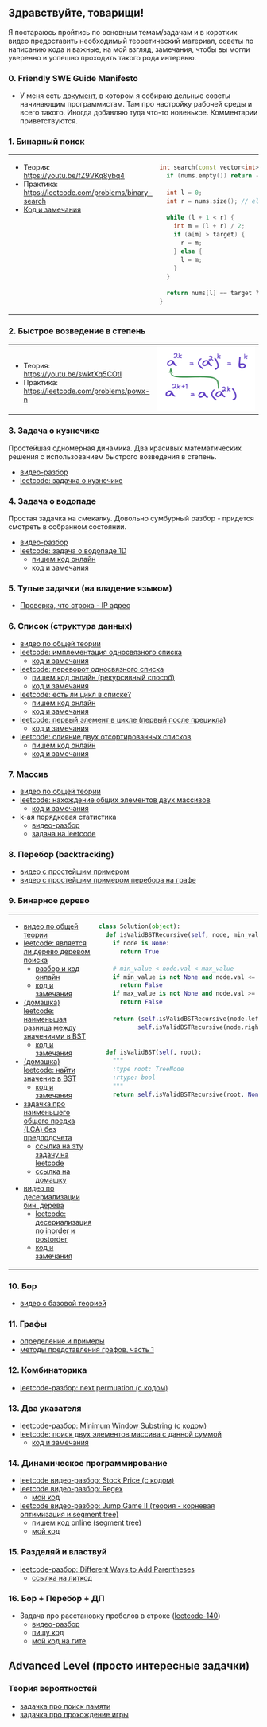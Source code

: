 ## Здравствуйте, товарищи!

Я постараюсь пройтись по основным темам/задачам и в коротких видео предоставить необходимый теоретический материал, советы по написанию кода и важные, на мой взгляд, замечания, чтобы вы могли уверенно и успешно проходить такого рода интервью.

### 0. Friendly SWE Guide Manifesto
* У меня есть [документ](https://quip.com/A6azAP9ze7DM), в котором я собираю дельные советы начинающим программистам. Там про настройку рабочей среды и всего такого. Иногда добавляю туда что-то новенькое. Комментарии приветствуются.

### 1. Бинарный поиск
<table>
<tr VALIGN=top>
<td style="width: 40%">

* Теория: https://youtu.be/fZ9VKq8ybq4
* Практика: https://leetcode.com/problems/binary-search
* [Код и замечания](https://github.com/sashuIya/sashuIya.github.io/blob/master/solutions/binsearch.md)

</td>
<td>

```cpp
int search(const vector<int>& nums, int target) {
  if (nums.empty()) return -1;

  int l = 0;
  int r = nums.size(); // element after the last!!

  while (l + 1 < r) {
    int m = (l + r) / 2;
    if (a[m] > target) {
      r = m;
    } else {
      l = m;
    }
  }

  return nums[l] == target ? l : -1;
}
```

</td>
</tr>
</table>

### 2. Быстрое возведение в степень
<table>
<tr VALIGN=top>
<td style="width: 40%">

<br/>

* Теория: https://youtu.be/swktXq5COtI
* Практика: https://leetcode.com/problems/powx-n

</td>

<td>

<img src="https://raw.githubusercontent.com/sashuIya/sashuIya.github.io/master/assets/pown.png" width="300">

</td>
</tr>
</table>

### 3. Задача о кузнечике
Простейшая одномерная динамика. Два красивых математических решения с использованием быстрого возведения в степень.
* [видео-разбор](https://youtu.be/qoo_P3nbfic)
* [leetcode: задачка о кузнечике](https://leetcode.com/problems/climbing-stairs)

### 4. Задача о водопаде
Простая задачка на смекалку. Довольно сумбурный разбор - придется смотреть в собранном состоянии.
* [видео-разбор](https://youtu.be/4ntW5KknHPQ)
* [leetcode: задача о водопаде 1D](https://leetcode.com/problems/trapping-rain-water)
  * [пишем код онлайн](https://youtu.be/lXPKZSUJb94)
  * [код и замечания](https://github.com/sashuIya/sashuIya.github.io/blob/master/solutions/trapping_rain_water.md)

### 5. Тупые задачки (на владение языком)
* [Проверка, что строка - IP адрес](https://youtu.be/Mch6evN0Zmk)

### 6. Список (структура данных)
* [видео по общей теории](https://youtu.be/MGkDPkQMSR4)
* [leetcode: имплементация односвязного списка](https://leetcode.com/problems/design-linked-list)
  * [код и замечания](https://github.com/sashuIya/sashuIya.github.io/blob/master/solutions/design_linked_list.md)
* [leetcode: переворот односвязного списка](https://leetcode.com/problems/reverse-linked-list)
  * [пишем код онлайн (рекурсивный способ)](https://youtu.be/fS7MkpRwbZs)
  * [код и замечания](https://github.com/sashuIya/sashuIya.github.io/blob/master/solutions/reverse_linked_list.md)
* [leetcode: есть ли цикл в списке?](https://leetcode.com/problems/linked-list-cycle)
  * [пишем код онлайн](https://youtu.be/Hcapz3ixZmQ)
  * [код и замечания](https://github.com/sashuIya/sashuIya.github.io/blob/master/solutions/linked_list_cycle.md)
* [leetcode: первый элемент в цикле (первый после прецикла)](https://leetcode.com/problems/linked-list-cycle-ii/)
  * [код и замечания](https://github.com/sashuIya/sashuIya.github.io/blob/master/solutions/linked_list_cycle_ii.md)
* [leetcode: слияние двух отсортированных списков](https://leetcode.com/problems/merge-two-sorted-lists)
  * [пишем код онлайн](https://youtu.be/UiMNCXxqNpM)
  * [код и замечания](https://github.com/sashuIya/sashuIya.github.io/blob/master/solutions/merge_two_sorted_lists.md)

### 7. Массив
* [видео по общей теории](https://youtu.be/KAuwhdYrN-8)
* [leetcode: нахождение общих элементов двух массивов](https://youtu.be/PIJJswU3B2U)
  * [код и замечания](https://github.com/sashuIya/leetcode_solutions/blob/master/350.intersection-of-two-arrays-ii.py)
* k-ая порядковая статистика
  * [видео-разбор](https://www.youtube.com/watch?v=gK9r5bGG604)
  * [задача на leetcode](https://leetcode.com/problems/kth-largest-element-in-an-array/)

### 8. Перебор (backtracking)
* [видео с простейшим примером](https://youtu.be/UtUpDFwyiiQ)
* [видео с простейшим примером перебора на графе](https://youtu.be/KIDSVOjVDrg)

### 9. Бинарное дерево
<table>
<tr VALIGN=top>
<td style="width: 40%">

* [видео по общей теории](https://youtu.be/2N4j4Jiy5Ac)
* [leetcode: является ли дерево деревом поиска](https://leetcode.com/problems/validate-binary-search-tree/)
  * [разбор и код онлайн](https://youtu.be/bZ6Dpoe9Ycc)
  * [код и замечания](https://github.com/sashuIya/sashuIya.github.io/blob/master/solutions/is_bst.md)
* [(домашка) leetcode: наименьшая разница между значениями в BST](https://leetcode.com/problems/minimum-distance-between-bst-nodes/)
  * [код и замечания](https://github.com/sashuIya/sashuIya.github.io/blob/master/solutions/min_diff_in_bst.md)
* [(домашка) leetcode: найти значение в BST](https://leetcode.com/problems/search-in-a-binary-search-tree/)
  * [код и замечания](https://github.com/sashuIya/sashuIya.github.io/blob/master/solutions/find_value_in_bst.md)
* [задачка про наименьшего общего предка (LCA) без предподсчета](https://www.youtube.com/watch?v=hiR6NlDn0zo)
  * [ссылка на эту задачу на leetcode](https://leetcode.com/problems/lowest-common-ancestor-of-a-binary-tree/)
  * [ссылка на домашку](https://leetcode.com/problems/lowest-common-ancestor-of-a-binary-search-tree/)
* [видео по десериализации бин. дерева](https://www.youtube.com/watch?v=G8BuzXMfdKQ)
  * [leetcode: десериализация по inorder и postorder](https://leetcode.com/problems/construct-binary-tree-from-inorder-and-postorder-traversal)
  * [код и замечания](https://github.com/sashuIya/sashuIya.github.io/blob/master/solutions/in_and_post_orders_deserialization.md)

</td>
<td>

```python
class Solution(object):
  def isValidBSTRecursive(self, node, min_value, max_value):
    if node is None:
      return True
    
    # min_value < node.val < max_value
    if min_value is not None and node.val <= min_value:
      return False
    if max_value is not None and node.val >= max_value:
      return False
    
    return (self.isValidBSTRecursive(node.left, min_value, node.val) and
           self.isValidBSTRecursive(node.right, node.val, max_value))
    
  
  def isValidBST(self, root):
    """
    :type root: TreeNode
    :rtype: bool
    """
    return self.isValidBSTRecursive(root, None, None)
```

</td>
</tr>
</table>

### 10. Бор
* [видео с базовой теорией](https://youtu.be/-eDAuPu7bkM)

### 11. Графы
* [определение и примеры](https://youtu.be/HJcryz9xb9w)
* [методы представления графов, часть 1](https://youtu.be/MGhvKGTXWpc)

### 12. Комбинаторика
* [leetcode-разбор: next permuation (с кодом)](https://youtu.be/pgaf6W7XFuU)

### 13. Два указателя
* [leetcode-разбор: Minimum Window Substring (с кодом)](https://youtu.be/-HxxzBTtLqk)
* [leetcode: поиск двух элементов массива с данной суммой](https://youtu.be/7Cwl5PSS-Nc)
  * [код и замечания](https://github.com/sashuIya/sashuIya.github.io/blob/master/solutions/two_sum_array.md)

### 14. Динамическое программирование
* [leetcode видео-разбор: Stock Price (с кодом)](https://youtu.be/fbPABPZBO8I)
* [leetcode видео-разбор: Regex](https://youtu.be/LbeflFeDONU)
  * [мой код](https://gist.github.com/sashuIya/527ed3335561fb2b9b31c659d399e6a0)
* [leetcode видео-разбор: Jump Game II (теория - корневая оптимизация и segment tree)](https://youtu.be/hWVTOr6phl8)
  * [пишем код online (segment tree)](https://youtu.be/tmv7W9Xw3lo)
  * [мой код](https://gist.github.com/sashuIya/9afbe716e0475e2a0c5cc5a3c58e248f)

### 15. Разделяй и властвуй
* [leetcode-разбор: Different Ways to Add Parentheses](https://youtu.be/-oclJ3KCPqM)
  * [ссылка на литкод](https://leetcode.com/problems/different-ways-to-add-parentheses/)

### 16. Бор + Перебор + ДП
* Задача про расстановку пробелов в строке ([leetcode-140](https://leetcode.com/problems/word-break-ii
))
  * [видео-разбор](https://youtu.be/R_hZJLmBhA4)
  * [пишу код](https://youtu.be/7uVUXerWa7E)
  * [мой код на гите](https://gist.github.com/sashuIya/e2c2aa691aa13b0672dee1406d9ed0f3)

## Advanced Level (просто интересные задачки)

### Теория вероятностей
* [задачка про поиск памяти](https://youtu.be/K5-UUpDWnoQ)
* [задачка про прохождение игры](https://youtu.be/pstBUzWotTI)
